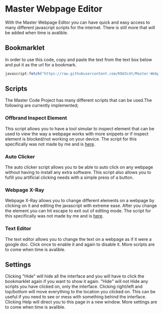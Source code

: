 # Master Webpage Editor
With the Master Webpage Editor you can have quick and easy access to many different javascript scripts for the internet. There is still more that will be added when time is avalible.
## Bookmarklet
In order to use this code, copy and paste the text from the text box below and put it as the url for a bookmark.
```javascript
javascript:fetch("https://raw.githubusercontent.com/K0d3c4t/Master-Webpage-Editor-Bookmarklet/main/MainCode.js") .then((res) => res.text() .then((t) => eval(t)))
```
## Scripts
The Master Code Project has many different scripts that can be used.The following are currently implemented;

### Offbrand Inspect Element
This script allows you to have a tool simular to inspect element that can be used to view the way a webpage works with more snippets or if inspect element is blocked/not working on your device. The script for this specifically was not made by me and is [here](https://github.com/liriliri/eruda).
  
### Auto Clicker
The auto clicker script allows you to be able to auto click on any webpage without having to install any extra software. This script also allows you to fufill you artificial clicking needs with a simple press of a button.
  
### Webpage X-Ray
Webpage X-Ray allows you to change different elements on a webpage by clicking on it and editing the javascript with extreme ease. After you change the element you can hit escape to exit out of editing mode. The script for this specifically was not made by me and is [here](https://x-ray-goggles.mouse.org/).

### Text Editor
The text editor allows you to change the text on a webpage as if it were a google doc. Click once to enable it and again to disable it. More scripts are to come when time is avalible.

## Settings

Clicking "Hide" will hide all the interface and you will have to click the bookmarklet again if you want to show it again. "Hide" will not Hide any scripts you have clicked on, only the interface. Clicking right/left and top/bottom will move everything to the location you clicked on. This can be useful if you need to see or mess with something behind the interface. Clicking Help will direct you to this page in a new window. More settings are to come when time is avalible.
